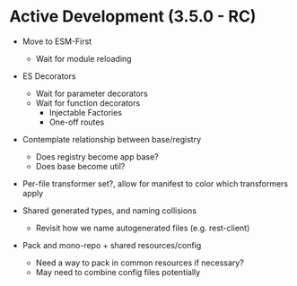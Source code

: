 Active Development (3.5.0 - RC)
=====================================

* Move to ESM-First
  - Wait for module reloading
* ES Decorators
  - Wait for parameter decorators
  - Wait for function decorators
      - Injectable Factories
      - One-off routes
* Contemplate relationship between base/registry
  - Does registry become app base?
  - Does base become util?

* Per-file transformer set?, allow for manifest to color which transformers apply
* Shared generated types, and naming collisions
  - Revisit how we name autogenerated files (e.g. rest-client)

* Pack and mono-repo + shared resources/config 
  - Need a way to pack in common resources if necessary?
  - May need to combine config files potentially
